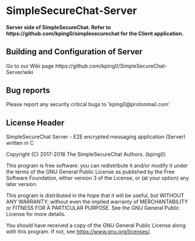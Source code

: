 <h1>SimpleSecureChat-Server</h1>
 <h4>Server side of SimpleSecureChat. Refer to https://github.com/kping0/simplesecurechat for the Client application.  </h4>
  
<h2>Building and Configuration of Server</h2>
  Go to our Wiki page https://github.com/kping0/SimpleSecureChat-Server/wiki
<h2> Bug reports </h2>
  Please report any security critical bugs to 'kping0@protonmail.com'
<h2>License Header</h2>

  SimpleSecureChat Server - E2E encrypted messaging application (Server) written in C
  
  Copyright (C) 2017-2018 The SimpleSecureChat Authors. (kping0)

  This program is free software: you can redistribute it and/or modify
  it under the terms of the GNU General Public License as published by
  the Free Software Foundation, either version 3 of the License, or
  (at your option) any later version.

  This program is distributed in the hope that it will be useful,
  but WITHOUT ANY WARRANTY; without even the implied warranty of
  MERCHANTABILITY or FITNESS FOR A PARTICULAR PURPOSE.  See the
  GNU General Public License for more details.

  You should have received a copy of the GNU General Public License
  along with this program.  If not, see <https://www.gnu.org/licenses/>.
